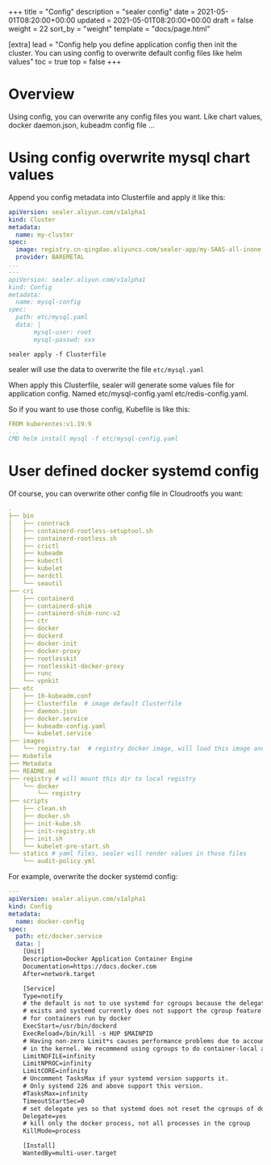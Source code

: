 +++
title = "Config"
description = "sealer config"
date = 2021-05-01T08:20:00+00:00
updated = 2021-05-01T08:20:00+00:00
draft = false
weight = 22
sort_by = "weight"
template = "docs/page.html"

[extra]
lead = "Config help you define application config then init the cluster. You can using config to overwrite default config files like helm values"
toc = true
top = false
+++

# Overview

Using config, you can overwrite any config files you want. Like chart values, docker daemon.json, kubeadm config file ...

# Using config overwrite mysql chart values

Append you config metadata into Clusterfile and apply it like this:

```yaml
apiVersion: sealer.aliyun.com/v1alpha1
kind: Cluster
metadata:
  name: my-cluster
spec:
  image: registry.cn-qingdao.aliyuncs.com/sealer-app/my-SAAS-all-inone:latest
  provider: BAREMETAL
...
---
apiVersion: sealer.aliyun.com/v1alpha1
kind: Config
metadata:
  name: mysql-config
spec:
  path: etc/mysql.yaml
  data: |
       mysql-user: root
       mysql-passwd: xxx
```

`sealer apply -f Clusterfile`

sealer will use the data to overwrite the file `etc/mysql.yaml`

When apply this Clusterfile, sealer will generate some values file for application config. Named etc/mysql-config.yaml etc/redis-config.yaml.

So if you want to use those config, Kubefile is like this:

```yaml
FROM kuberentes:v1.19.9
...
CMD helm install mysql -f etc/mysql-config.yaml
```

# User defined docker systemd config

Of course, you can overwrite other config file in Cloudrootfs you want:

```yaml
.
├── bin
│   ├── conntrack
│   ├── containerd-rootless-setuptool.sh
│   ├── containerd-rootless.sh
│   ├── crictl
│   ├── kubeadm
│   ├── kubectl
│   ├── kubelet
│   ├── nerdctl
│   └── seautil
├── cri
│   ├── containerd
│   ├── containerd-shim
│   ├── containerd-shim-runc-v2
│   ├── ctr
│   ├── docker
│   ├── dockerd
│   ├── docker-init
│   ├── docker-proxy
│   ├── rootlesskit
│   ├── rootlesskit-docker-proxy
│   ├── runc
│   └── vpnkit
├── etc
│   ├── 10-kubeadm.conf
│   ├── Clusterfile  # image default Clusterfile
│   ├── daemon.json
│   ├── docker.service
│   ├── kubeadm-config.yaml
│   └── kubelet.service
├── images
│   └── registry.tar  # registry docker image, will load this image and run a local registry in cluster
├── Kubefile
├── Metadata
├── README.md
├── registry # will mount this dir to local registry
│   └── docker
│       └── registry
├── scripts
│   ├── clean.sh
│   ├── docker.sh
│   ├── init-kube.sh
│   ├── init-registry.sh
│   ├── init.sh
│   └── kubelet-pre-start.sh
└── statics # yaml files, sealer will render values in those files
    └── audit-policy.yml
```

For example, overwrite the docker systemd config:

```yaml
---
apiVersion: sealer.aliyun.com/v1alpha1
kind: Config
metadata:
  name: docker-config
spec:
  path: etc/docker.service
  data: |
    [Unit]
    Description=Docker Application Container Engine
    Documentation=https://docs.docker.com
    After=network.target

    [Service]
    Type=notify
    # the default is not to use systemd for cgroups because the delegate issues still
    # exists and systemd currently does not support the cgroup feature set required
    # for containers run by docker
    ExecStart=/usr/bin/dockerd
    ExecReload=/bin/kill -s HUP $MAINPID
    # Having non-zero Limit*s causes performance problems due to accounting overhead
    # in the kernel. We recommend using cgroups to do container-local accounting.
    LimitNOFILE=infinity
    LimitNPROC=infinity
    LimitCORE=infinity
    # Uncomment TasksMax if your systemd version supports it.
    # Only systemd 226 and above support this version.
    #TasksMax=infinity
    TimeoutStartSec=0
    # set delegate yes so that systemd does not reset the cgroups of docker containers
    Delegate=yes
    # kill only the docker process, not all processes in the cgroup
    KillMode=process

    [Install]
    WantedBy=multi-user.target
```